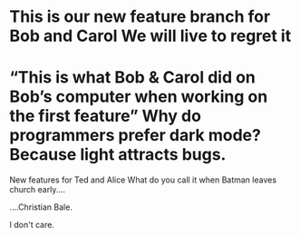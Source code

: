 This is our new feature branch for Bob and Carol
We will live to regret it
=======
“This is what Bob & Carol did on Bob’s computer when working on the first feature”
Why do programmers prefer dark mode?
  Because light attracts bugs.
=======
New features for Ted and Alice 
What do you call it when Batman leaves church early....

....Christian Bale.


I don't care.
